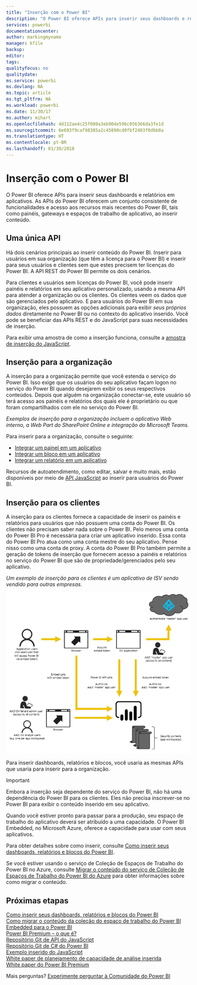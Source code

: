 ```yaml
---
title: "Inserção com o Power BI"
description: "O Power BI oferece APIs para inserir seus dashboards e relatórios em aplicativos."
services: powerbi
documentationcenter: 
author: markingmyname
manager: kfile
backup: 
editor: 
tags: 
qualityfocus: no
qualitydate: 
ms.service: powerbi
ms.devlang: NA
ms.topic: article
ms.tgt_pltfrm: NA
ms.workload: powerbi
ms.date: 11/30/17
ms.author: mihart
ms.openlocfilehash: 4d112ae4c25f080a3eb90de596c056366da3fe1d
ms.sourcegitcommit: 6e693f9caf98385a2c45890cd0fbf2403f0dbb8a
ms.translationtype: HT
ms.contentlocale: pt-BR
ms.lasthandoff: 01/30/2018
---
```

# <a name="embedding-with-power-bi"></a>Inserção com o Power BI
O Power BI oferece APIs para inserir seus dashboards e relatórios em aplicativos. As APIs do Power BI oferecem um conjunto consistente de funcionalidades e acesso aos recursos mais recentes do Power BI, tais como painéis, gateways e espaços de trabalho de aplicativo, ao inserir conteúdo.

## <a name="a-single-api"></a>Uma única API
Há dois cenários principais ao inserir conteúdo do Power BI.  Inserir para usuários em sua organização (que têm a licença para o Power BI) e inserir para seus usuários e clientes sem que estes precisem ter licenças do Power BI. A API REST do Power BI permite os dois cenários. 

Para clientes e usuários sem licenças do Power BI, você pode inserir painéis e relatórios em seu aplicativo personalizado, usando a mesma API para atender a organização ou os clientes. Os clientes veem os dados que são gerenciados pelo aplicativo. E para usuários do Power BI em sua organização, eles possuem as opções adicionais para exibir *seus próprios dados* diretamente no Power BI ou no contexto do aplicativo inserido. Você pode se beneficiar das APIs REST e do JavaScript para suas necessidades de inserção.

Para exibir uma amostra de como a inserção funciona, consulte a [amostra de inserção do JavaScript](https://microsoft.github.io/PowerBI-JavaScript/demo/).

## <a name="embedding-for-your-organization"></a>Inserção para a organização
A inserção para a organização permite que você estenda o serviço do Power BI. Isso exige que os usuários do seu aplicativo façam logon no serviço do Power BI quando desejarem exibir os seus respectivos conteúdos. Depois que alguém na organização conectar-se, este usuário só terá acesso aos painéis e relatórios dos quais ele é proprietário ou que foram compartilhados com ele no serviço do Power BI. 

*Exemplos de inserção para a organização incluem o aplicativo Web interno, a Web Part do SharePoint Online e integração do Microsoft Teams.*

Para inserir para a organização, consulte o seguinte:

* [Integrar um painel em um aplicativo](integrate-dashboard.md)
* [Integrar um bloco em um aplicativo](integrate-tile.md)
* [Integrar um relatório em um aplicativo](integrate-report.md)

Recursos de autoatendimento, como editar, salvar e muito mais, estão disponíveis por meio de [API JavaScript](https://github.com/Microsoft/PowerBI-JavaScript) ao inserir para usuários do Power BI.

## <a name="embedding-for-your-customers"></a>Inserção para os clientes
A inserção para os clientes fornece a capacidade de inserir os painéis e relatórios para usuários que não possuem uma conta do Power BI. Os clientes não precisam saber nada sobre o Power BI. Pelo menos uma conta do Power BI Pro é necessária para criar um aplicativo inserido. Essa conta do Power BI Pro atua como uma conta mestre do seu aplicativo. Pense nisso como uma conta de proxy. A conta do Power BI Pro também permite a geração de tokens de inserção que fornecem acesso a painéis e relatórios no serviço do Power BI que são de propriedade/gerenciados pelo seu aplicativo. 

*Um exemplo de inserção para os clientes é um aplicativo de ISV sendo vendido para outras empresas.*

![Fluxo de inserção ao inserir para os clientes](media/embedding/powerbi-embed-flow.png)

Para inserir dashboards, relatórios e blocos, você usaria as mesmas APIs que usaria para inserir para a organização.

> [!IMPORTANT]
> Embora a inserção seja dependente do serviço do Power BI, não há uma dependência do Power BI para os clientes. Eles não precisa inscrever-se no Power BI para exibir o conteúdo inserido em seu aplicativo.
> 
> 

Quando você estiver pronto para passar para a produção, seu espaço de trabalho do aplicativo deverá ser atribuído a uma capacidade. O Power BI Embedded, no Microsoft Azure, oferece a capacidade para usar com seus aplicativos.

Para obter detalhes sobre como inserir, consulte [Como inserir seus dashboards, relatórios e blocos do Power BI](embedding-content.md).

Se você estiver usando o serviço de Coleção de Espaços de Trabalho do Power BI no Azure, consulte [Migrar o conteúdo do serviço de Coleção de Espaços de Trabalho do Power BI do Azure](migrate-from-powerbi-embedded.md) para obter informações sobre como migrar o conteúdo.

## <a name="next-steps"></a>Próximas etapas
[Como inserir seus dashboards, relatórios e blocos do Power BI](embedding-content.md)  
[Como migrar o conteúdo da coleção do espaço de trabalho do Power BI Embedded para o Power BI](migrate-from-powerbi-embedded.md)  
[Power BI Premium – o que é?](../service-premium.md)  
[Repositório Git de API do JavaScript](https://github.com/Microsoft/PowerBI-JavaScript)  
[Repositório Git de C# do Power BI](https://github.com/Microsoft/PowerBI-CSharp)  
[Exemplo inserido do JavaScript](https://microsoft.github.io/PowerBI-JavaScript/demo/)  
[White paper de planejamento de capacidade de análise inserida](https://aka.ms/pbiewhitepaper)  
[White paper do Power BI Premium](https://aka.ms/pbipremiumwhitepaper)  

Mais perguntas? [Experimente perguntar à Comunidade do Power BI](http://community.powerbi.com/)

